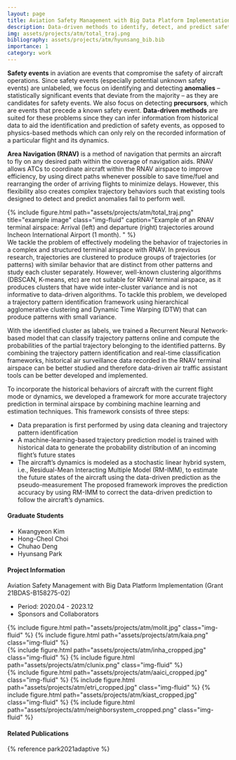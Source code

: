 ```yaml
---
layout: page
title: Aviation Safety Management with Big Data Platform Implementation
description: Data-driven methods to identify, detect, and predict safety events in air traffic control, with a focus on Area Navigation (RNAV) airspace.
img: assets/projects/atm/total_traj.png
bibliography: assets/projects/atm/hyunsang_bib.bib
importance: 1
category: work
---
```

<script src="{{ '/assets/js/distillpub/template.v2.js' | relative_url }}"></script>
<script src="{{ '/assets/js/distillpub/transforms.v2.js' | relative_url }}"></script>
<script src="{{ '/assets/js/distillpub/overrides.js' | relative_url }}"></script>

**Safety events** in aviation are events that compromise the safety of aircraft operations. Since safety events (especially potential unknown safety events) are unlabeled, we focus on identifying and detecting **anomalies** – statistically significant events that deviate from the majority – as they are candidates for safety events. We also focus on detecting **precursors**, which are events that precede a known safety event. **Data-driven methods** are suited for these problems since they can infer information from historical data to aid the identification and prediction of safety events, as opposed to physics-based methods which can only rely on the recorded information of a particular flight and its dynamics.

**Area Navigation (RNAV)** is a method of navigation that permits an aircraft to fly on any desired path within the coverage of navigation aids. RNAV allows ATCs to coordinate aircraft within the RNAV airspace to improve efficiency, by using direct paths whenever possible to save time/fuel and rearranging the order of arriving flights to minimize delays. However, this flexibility also creates complex trajectory behaviors such that existing tools designed to detect and predict anomalies fail to perform well. 
<div class="container">
    <div class="row-sm"><div class="col">
            {% include figure.html path="assets/projects/atm/total_traj.png" title="example image" class="img-fluid" caption="Example of an RNAV terminal airspace: Arrival (left) and departure (right) trajectories around Incheon International Airport (1 month). " %}
    </div></div>
</div>
We tackle the problem of effectively modeling the behavior of trajectories in a complex and structured terminal airspace with RNAV. In previous research, trajectories are clustered to produce groups of trajectories (or patterns) with similar behavior that are distinct from other patterns and study each cluster separately. However, well-known clustering algorithms (DBSCAN, K-means, etc) are not suitable for RNAV terminal airspace, as it produces clusters that have wide inter-cluster variance and is not informative to data-driven algorithms. To tackle this problem, we developed a trajectory pattern identification framework using hierarchical agglomerative clustering and Dynamic Time Warping (DTW) that can produce patterns with small variance.

With the identified cluster as labels, we trained a Recurrent Neural Network-based model that can classify trajectory patterns online and compute the probabilities of the partial trajectory belonging to the identified patterns. By combining the trajectory pattern identification and real-time classification frameworks, historical air surveillance data recorded in the RNAV terminal airspace can be better studied and therefore data-driven air traffic assistant tools can be better developed and implemented. 

To incorporate the historical behaviors of aircraft with the current flight mode or dynamics, we developed a framework for more accurate trajectory prediction in terminal airspace by combining machine learning and estimation techniques. This framework consists of three steps:
- Data preparation is first performed by using data cleaning and trajectory pattern identification
- A machine-learning-based trajectory prediction model is trained with historical data to generate the probability distribution of an incoming flight’s future states
- The aircraft’s dynamics is modeled as a stochastic linear hybrid system, i.e., Residual-Mean Interacting Multiple Model (RM-IMM), to estimate the future states of the aircraft using the data-driven prediction as the pseudo-measurement
The proposed framework improves the prediction accuracy by using RM-IMM to correct the data-driven prediction to follow the aircraft’s dynamics.

#### Graduate Students
- Kwangyeon Kim
- Hong-Cheol Choi
- Chuhao Deng
- Hyunsang Park

#### Project Information 
Aviation Safety Management with Big Data Platform Implementation (Grant 21BDAS-B158275-02)
- Period: 2020.04 - 2023.12
- Sponsors and Collaborators
<div class="container-sm">
  <div class="row row-cols-3 justify-content-md-center align-items-center">
    <div class="col-3">
      {% include figure.html path="assets/projects/atm/molit.jpg" class="img-fluid" %}
      {% include figure.html path="assets/projects/atm/kaia.png" class="img-fluid" %}
    </div>
    <div class="col-3">
      {% include figure.html path="assets/projects/atm/inha_cropped.jpg" class="img-fluid" %}
      {% include figure.html path="assets/projects/atm/clunix.png" class="img-fluid" %}
    </div>
    <div class="col-4">
      {% include figure.html path="assets/projects/atm/aaici_cropped.jpg" class="img-fluid" %}
      {% include figure.html path="assets/projects/atm/etri_cropped.jpg" class="img-fluid" %}
      {% include figure.html path="assets/projects/atm/kiast_cropped.jpg" class="img-fluid" %}
      {% include figure.html path="assets/projects/atm/neighborsystem_cropped.png" class="img-fluid" %}
    </div>
  </div>
</div>

#### Related Publications 
{% reference park2021adaptive %}